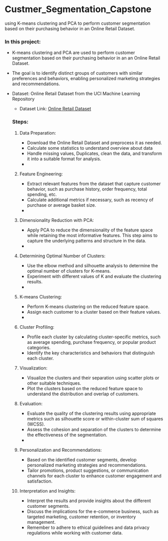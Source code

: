 # Custmer_Segmentation_Capstone
using K-means clustering and PCA to perform customer segmentation based on their purchasing behavior in an Online Retail Dataset. 

### In this project:

- K-means clustering and PCA are used to perform customer segmentation based on their purchasing behavior in an an Online Retail Dataset.
- The goal is to identify distinct groups of customers with similar preferences and behaviors, enabling personalized marketing strategies and recommendations.
- Dataset: Online Retail Dataset from the UCI Machine Learning Repository
    - Dataset Link: [Online Retail Dataset](https://archive.ics.uci.edu/ml/datasets/online+retail)
  
  ### Steps:
    1. Data Preparation:
        - Download the Online Retail Dataset and preprocess it as needed.
        - Calculate some statistics to understand overview about data
        - Handle missing values, Duplicates, clean the data, and transform it into a suitable format for analysis.
        - 
    2. Feature Engineering:
        - Extract relevant features from the dataset that capture customer behavior, such as purchase history, order frequency, total spending, etc.
        - Calculate additional metrics if necessary, such as recency of purchase or average basket size.
        - 
    3. Dimensionality Reduction with PCA:
        - Apply PCA to reduce the dimensionality of the feature space while retaining the most informative features. This step aims to capture the underlying patterns and structure in the data.
        - 
    4. Determining Optimal Number of Clusters:
        - Use the elbow method and silhouette analysis to determine the optimal number of clusters for K-means.
        - Experiment with different values of K and evaluate the clustering results.
        - 
    5. K-means Clustering:
        - Perform K-means clustering on the reduced feature space.
        - Assign each customer to a cluster based on their feature values.
        - 
    6. Cluster Profiling:
        - Profile each cluster by calculating cluster-specific metrics, such as average spending, purchase frequency, or popular product categories.
        - Identify the key characteristics and behaviors that distinguish each cluster.
          
    7. Visualization:
        - Visualize the clusters and their separation using scatter plots or other suitable techniques.
        - Plot the clusters based on the reduced feature space to understand the distribution and overlap of customers.
    8. Evaluation:
        - Evaluate the quality of the clustering results using appropriate metrics such as silhouette score or within-cluster sum of squares (WCSS).
        - Assess the cohesion and separation of the clusters to determine the effectiveness of the segmentation.
        - 
    9. Personalization and Recommendations:
        - Based on the identified customer segments, develop personalized marketing strategies and recommendations.
        - Tailor promotions, product suggestions, or communication channels for each cluster to enhance customer engagement and satisfaction.
          
    10. Interpretation and Insights:
        - Interpret the results and provide insights about the different customer segments.
        - Discuss the implications for the e-commerce business, such as targeted marketing, customer retention, or inventory management.
        - Remember to adhere to ethical guidelines and data privacy regulations while working with customer data.
